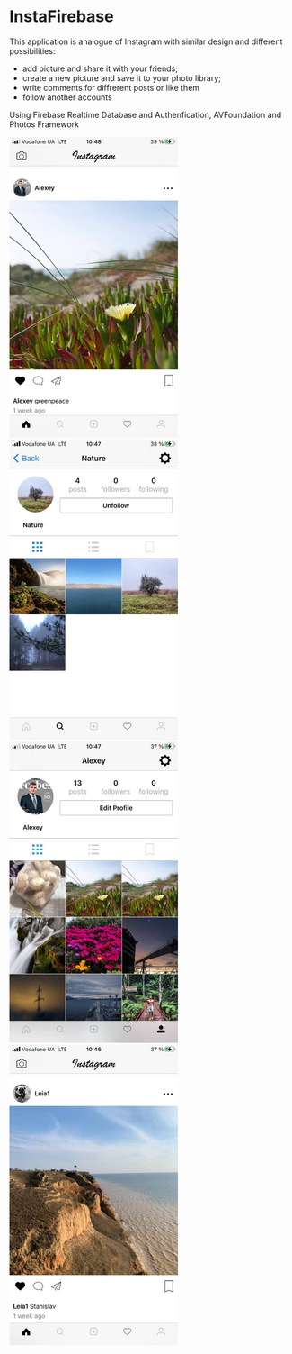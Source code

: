 # InstaFirebase

This application is analogue of Instagram with similar design and different possibilities:
- add picture and share it with your friends;
- create a new picture and save it to your photo library;
- write comments for diffrerent posts or like them
- follow another accounts

Using Firebase Realtime Database and Authenfication, AVFoundation and Photos Framework



<img src="photos/insta.jpg" width="300">
<img src="photos/insta2.jpg" width="300">
<img src="photos/insta3.jpg" width="300">
<img src="photos/insta4.jpg" width="300">

